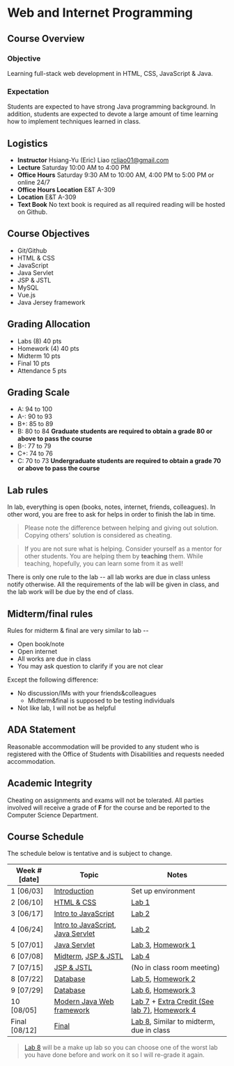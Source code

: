 # Web and Internet Programming

## Course Overview

### Objective

Learning full-stack web development in HTML, CSS, JavaScript & Java.

### Expectation

Students are expected to have strong Java programming background. 
In addition, students are expected to devote a large amount of time learning 
how to implement techniques learned in class.

## Logistics

- **Instructor** Hsiang-Yu (Eric) Liao [rcliao01@gmail.com](mailto:rcliao01@gmail.com)
- **Lecture** Saturday 10:00 AM to 4:00 PM
- **Office Hours** Saturday 9:30 AM to 10:00 AM, 4:00 PM to 5:00 PM or online 24/7
- **Office Hours Location** E&T A-309
- **Location** E&T A-309
- **Text Book** No text book is required as all required reading will be hosted on Github.

## Course Objectives

* Git/Github
* HTML & CSS
* JavaScript
* Java Servlet
* JSP & JSTL
* MySQL
* Vue.js
* Java Jersey framework

## Grading Allocation

* Labs (8) 40 pts
* Homework (4) 40 pts
* Midterm 10 pts
* Final 10 pts
* Attendance 5 pts

## Grading Scale

* A: 94 to 100
* A-: 90 to 93
* B+: 85 to 89
* B: 80 to 84
**Graduate students are required to obtain a grade 80 or above to pass the course**
* B-: 77 to 79
* C+: 74 to 76
* C: 70 to 73
**Undergraduate students are required to obtain a grade 70 or above to pass the course**

## Lab rules

In lab, everything is open (books, notes, internet, friends, colleagues). In other word,
you are free to ask for helps in order to finish the lab in time.

> Please note the difference between helping and giving out solution. Copying
others' solution is considered as cheating.

> If you are not sure what is helping. Consider yourself as a mentor for other
students. You are helping them by **teaching** them. While teaching, hopefully,
you can learn some from it as well!

There is only one rule to the lab -- all lab works are due in class unless notify otherwise.
All the requirements of the lab will be given in class, and the lab work will be 
due by the end of class.

## Midterm/final rules

Rules for midterm & final are very similar to lab --

* Open book/note
* Open internet
* All works are due in class
* You may ask question to clarify if you are not clear

Except the following difference:

* No discussion/IMs with your friends&colleagues
	* Midterm&final is supposed to be testing individuals
* Not like lab, I will not be as helpful

## ADA Statement

Reasonable accommodation will be provided to any student who is registered with
the Office of Students with Disabilities and requests needed accommodation.

## Academic Integrity

Cheating on assignments and exams will not be tolerated. All parties involved
will receive a grade of **F** for the course and be reported to the Computer 
Science Department.

## Course Schedule

The schedule below is tentative and is subject to change.

| Week # [date]      | Topic     | Notes |
| ------------------ | --- | --- |
| 1  [06/03]         | [Introduction][1] | Set up environment |
| 2  [06/10]         | [HTML & CSS][2] | [Lab 1][16] |
| 3  [06/17]         | [Intro to JavaScript][3] | [Lab 2][17] |
| 4  [06/24]         | [Intro to JavaScript][3], [Java Servlet][4] | [Lab 2][17] |
| 5  [07/01]         | [Java Servlet][4] | [Lab 3][18], [Homework 1][12] |
| 6  [07/08]         | [Midterm][5], [JSP & JSTL][6] | [Lab 4][19] |
| 7  [07/15]         | [JSP & JSTL][6] | (No in class room meeting) |
| 8  [07/22]         | [Database][7] | [Lab 5][20], [Homework 2][13] |
| 9  [07/29]         | [Database][7] | [Lab 6][21], [Homework 3][14] |
| 10 [08/05]         | [Modern Java Web framework][10] | [Lab 7][22] + [Extra Credit (See lab 7)][22], [Homework 4][15] |
| Final [08/12]      | [Final][11] | [Lab 8][23], Similar to midterm, due in class |

> [Lab 8][23] will be a make up lab so you can choose one of the worst lab you
have done before and work on it so I will re-grade it again.

[1]: notes/introduction.md
[2]: notes/html_css.md
[3]: notes/javascript.md
[4]: notes/java_servlet.md
[5]: notes/midterm.md
[6]: notes/jsp_jstl.md
[7]: notes/database.md
[8]: notes/web_architectures.md
[9]: notes/front_end_framework.md
[10]: notes/modern_java_web.md
[11]: notes/final.md
[12]: notes/homeworks/homework1.md
[13]: notes/homeworks/homework2.md
[14]: notes/homeworks/homework3.md
[15]: notes/homeworks/homework4.md
[16]: notes/labs/lab1.md
[17]: notes/labs/lab2.md
[18]: notes/labs/lab3.md
[19]: notes/labs/lab4.md
[20]: notes/labs/lab5.md
[21]: notes/labs/lab6.md
[22]: notes/labs/lab7.md
[23]: notes/labs/lab8.md


